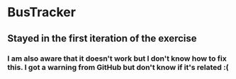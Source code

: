 # BusTracker
## Stayed in the first iteration of the exercise
### I am also aware that it doesn't work but I don't know how to fix this. I got a warning from GitHub but don't know if it's related :(
